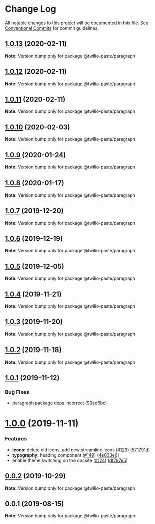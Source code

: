 # Change Log

All notable changes to this project will be documented in this file.
See [Conventional Commits](https://conventionalcommits.org) for commit guidelines.

## [1.0.13](https://github.com/twilio-labs/paste/compare/@twilio-paste/paragraph@1.0.12...@twilio-paste/paragraph@1.0.13) (2020-02-11)

**Note:** Version bump only for package @twilio-paste/paragraph





## [1.0.12](https://github.com/twilio-labs/paste/compare/@twilio-paste/paragraph@1.0.11...@twilio-paste/paragraph@1.0.12) (2020-02-11)

**Note:** Version bump only for package @twilio-paste/paragraph





## [1.0.11](https://github.com/twilio-labs/paste/compare/@twilio-paste/paragraph@1.0.10...@twilio-paste/paragraph@1.0.11) (2020-02-11)

**Note:** Version bump only for package @twilio-paste/paragraph





## [1.0.10](https://github.com/twilio-labs/paste/compare/@twilio-paste/paragraph@1.0.9...@twilio-paste/paragraph@1.0.10) (2020-02-03)

**Note:** Version bump only for package @twilio-paste/paragraph





## [1.0.9](https://github.com/twilio-labs/paste/compare/@twilio-paste/paragraph@1.0.8...@twilio-paste/paragraph@1.0.9) (2020-01-24)

**Note:** Version bump only for package @twilio-paste/paragraph





## [1.0.8](https://github.com/twilio-labs/paste/compare/@twilio-paste/paragraph@1.0.7...@twilio-paste/paragraph@1.0.8) (2020-01-17)

**Note:** Version bump only for package @twilio-paste/paragraph





## [1.0.7](https://github.com/twilio-labs/paste/compare/@twilio-paste/paragraph@1.0.6...@twilio-paste/paragraph@1.0.7) (2019-12-20)

**Note:** Version bump only for package @twilio-paste/paragraph





## [1.0.6](https://github.com/twilio-labs/paste/compare/@twilio-paste/paragraph@1.0.5...@twilio-paste/paragraph@1.0.6) (2019-12-19)

**Note:** Version bump only for package @twilio-paste/paragraph





## [1.0.5](https://github.com/twilio-labs/paste/compare/@twilio-paste/paragraph@1.0.4...@twilio-paste/paragraph@1.0.5) (2019-12-05)

**Note:** Version bump only for package @twilio-paste/paragraph





## [1.0.4](https://github.com/twilio-labs/paste/compare/@twilio-paste/paragraph@1.0.3...@twilio-paste/paragraph@1.0.4) (2019-11-21)

**Note:** Version bump only for package @twilio-paste/paragraph





## [1.0.3](https://github.com/twilio-labs/paste/compare/@twilio-paste/paragraph@1.0.2...@twilio-paste/paragraph@1.0.3) (2019-11-20)

**Note:** Version bump only for package @twilio-paste/paragraph

## [1.0.2](https://github.com/twilio-labs/paste/compare/@twilio-paste/paragraph@1.0.1...@twilio-paste/paragraph@1.0.2) (2019-11-18)

**Note:** Version bump only for package @twilio-paste/paragraph

## [1.0.1](https://github.com/twilio-labs/paste/compare/@twilio-paste/paragraph@1.0.0...@twilio-paste/paragraph@1.0.1) (2019-11-12)

### Bug Fixes

- paragraph package deps incorrect ([90ad6bc](https://github.com/twilio-labs/paste/commit/90ad6bca9628b2ac85990053d738c92450b4c798))

# [1.0.0](https://github.com/twilio-labs/paste/compare/@twilio-paste/paragraph@0.0.2...@twilio-paste/paragraph@1.0.0) (2019-11-11)

### Features

- **icons:** delete old icons, add new streamline icons ([#129](https://github.com/twilio-labs/paste/issues/129)) ([571791d](https://github.com/twilio-labs/paste/commit/571791ded8ee4c55bb5a3dbcebee4b17b2c7c826))
- **typography:** heading component ([#149](https://github.com/twilio-labs/paste/issues/149)) ([4e033e6](https://github.com/twilio-labs/paste/commit/4e033e6f3e58566107271b18057532e768420827))
- enable theme switching on the docsite ([#124](https://github.com/twilio-labs/paste/issues/124)) ([df797e5](https://github.com/twilio-labs/paste/commit/df797e57ff1268367053d717f3b3c2ca48a0aa4f))

## [0.0.2](https://github.com/twilio-labs/paste/compare/@twilio-paste/paragraph@0.0.1...@twilio-paste/paragraph@0.0.2) (2019-10-29)

**Note:** Version bump only for package @twilio-paste/paragraph

## 0.0.1 (2019-08-15)

**Note:** Version bump only for package @twilio-paste/paragraph
